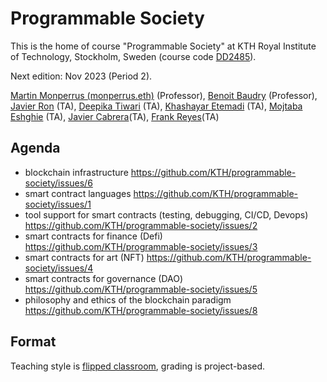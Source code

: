 # Programmable Society

This is the home of course "Programmable Society" at KTH Royal Institute of Technology, Stockholm, Sweden (course code [DD2485](https://www.kth.se/student/kurser/kurs/DD2485?l=en)).

Next edition: Nov 2023 (Period 2).

[Martin Monperrus (monperrus.eth)](http://www.monperrus.net/martin/) (Professor), [Benoit Baudry](https://softwarediversity.eu/) (Professor), [Javier Ron](https://www.kth.se/profile/javierro?l=en) (TA), [Deepika Tiwari](https://www.kth.se/profile/deepikat) (TA), [Khashayar Etemadi](https://www.kth.se/profile/khaes) (TA), [Mojtaba Eshghie](https://www.kth.se/profile/eshghie) (TA), [Javier Cabrera](https://www.jacarte.me)(TA), [Frank Reyes](https://www.kth.se/profile/frankrg)(TA)


## Agenda

* blockchain infrastructure https://github.com/KTH/programmable-society/issues/6
* smart contract languages https://github.com/KTH/programmable-society/issues/1
* tool support for smart contracts (testing, debugging, CI/CD, Devops) https://github.com/KTH/programmable-society/issues/2
* smart contracts for finance (Defi) https://github.com/KTH/programmable-society/issues/3
* smart contracts for art (NFT) https://github.com/KTH/programmable-society/issues/4
* smart contracts for governance (DAO) https://github.com/KTH/programmable-society/issues/5
* philosophy and ethics of the blockchain paradigm https://github.com/KTH/programmable-society/issues/8

## Format

Teaching style is [flipped classroom](https://en.wikipedia.org/wiki/Flipped_classroom), grading is project-based.
